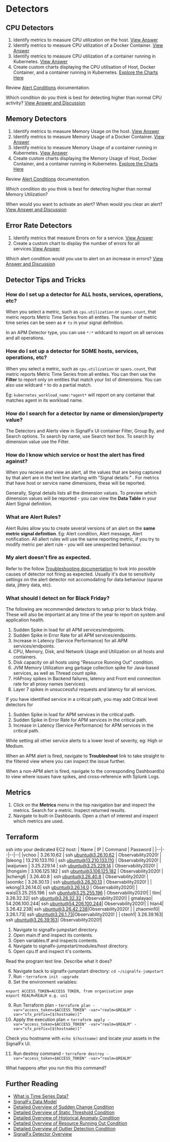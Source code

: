 # Detectors

## CPU Detectors

1) Identify metrics to measure CPU utilization on the host. [View Answer](https://github.com/kdroukman/ps_support/blob/master/lenovo/workshop/answers/ContCPUMetric.md)
2) Identify metrics to measure CPU utilization of a Docker Container. [View Answer](https://github.com/kdroukman/ps_support/blob/master/lenovo/workshop/answers/DockerCPUMetric.md)
3) Identify metrics to measure CPU utilization of a container running in Kubernetes. [View Answer](https://github.com/kdroukman/ps_support/blob/master/lenovo/workshop/answers/k8sCPUMetric.md)
4) Create custom charts displaying the CPU utilisation of Host, Docker Container, and a container running in Kubernetes. [Explore the Charts Here](https://app.us1.signalfx.com/#/dashboard/Ef5FEgsA0cw?groupId=Ef5FEgsA0cs&configId=Ef5FEgsA0c0)

Review [Alert Conditions](https://docs.signalfx.com/en/latest/detect-alert/set-up-detectors.html#alert-condition) documentation.

Which condition do you think is best for detecting higher than normal CPU activity? [View Answer and Discussion](https://github.com/kdroukman/ps_support/blob/master/lenovo/workshop/answers/CPUDetector.md)


## Memory Detectors

1) Identify metrics to measure Memory Usage on the host. [View Answer](https://github.com/kdroukman/ps_support/blob/master/lenovo/workshop/answers/MemCPUMetric.md)
2) Identify metrics to measure Memory Usage of a Docker Container. [View Answer](https://github.com/kdroukman/ps_support/blob/master/lenovo/workshop/answers/DockerMemMetric.md)
3) Identify metrics to measure Memory Usage of a container running in Kubernetes. [View Answer](https://github.com/kdroukman/ps_support/blob/master/lenovo/workshop/answers/K8sMemMetric.md)
4) Create custom charts displaying the Memory Usage of Host, Docker Container, and a container running in Kubernetes. [Explore the Charts Here](https://app.us1.signalfx.com/#/dashboard/Ef5FEgsA0cw?groupId=Ef5FEgsA0cs&configId=Ef5FEgsA0c0)

Review [Alert Conditions](https://docs.signalfx.com/en/latest/detect-alert/set-up-detectors.html#alert-condition) documentation.

Which condition do you think is best for detecting higher than normal Memory Utilization?

When would you want to activate an alert?
When would you clear an alert?
[View Answer and Discussion](https://github.com/kdroukman/ps_support/blob/master/lenovo/workshop/answers/MemoryDetector.md)

## Error Rate Detectors

1) Identify metrics that measure Errors on for a service. [View Answer](https://github.com/kdroukman/ps_support/blob/master/lenovo/workshop/answers/APMMetrics.md)
2) Create a custom chart to display the number of errors for all services.[View Answer](https://github.com/kdroukman/ps_support/blob/master/lenovo/workshop/answers/APMDashboard.md)

Which alert condition would you use to alert on an increase in errors?
[View Answer and Discussion](https://github.com/kdroukman/ps_support/blob/master/lenovo/workshop/answers/APMDetector.md)

## Detector Tips and Tricks

### How do I set up a detector for ALL hosts, services, operations, etc?

When you select a metric, such as `cpu.utilization` or `spans.count`, that metric reports Metric Time Series from all entites. The number of metric time series can be seen as `# ts` in your signal definition. 

In an APM Detector type, you can use `*:*` wildcard to report on all services and all operations.

### How do I set up a detector for SOME hosts, services, operations, etc?

When you select a metric, such as `cpu.utilization` or `spans.count`, that metric reports Metric Time Series from all entites. You can then use the **Filter** to report only on entities that match your list of dimensions. You can also use wildcard `*` to do a partial match. 

Eg: `kubernetes_workload_name:*agent*` will report on any container that matches agent in its workload name. 

### How do I search for a detector by name or dimension/property value?

The Detectors and Alerts view in SignalFx UI container Filter, Group By, and Search options. To search by name, use Search text box. To search by dimension value use the Filter.

### How do I know which service or host the alert has fired against?

When you recieve and view an alert, all the values that are being captured by that alert are in the text line starting with "Signal details:" .
For metrics that have host or service name dimensions, these will be reported.

Generally, Signal details lists all the dimension values. To preview which dimension values will be reported - you can view the **Data Table** in your Alert Signal definition. 

### What are Alert Rules?

Alert Rules allow you to create several versions of an alert on the **same metric signal definition**. Eg: Alert condition, Alert message, Alert notification. 
All allert rules will use the same reporting metric, if you try to modify metric per alert rule - you will see unexpected behaviour. 

### My alert doesn't fire as expected.

Refer to the follow [Troubleshooting documentation](https://docs.signalfx.com/en/latest/detect-alert/when-detector-not-triggering.html) to look into possible causes of detector not firing as expected. Usually it's due to sensitivity settings on the alert detector not accomodating for data behaviour (sparse data, jittery data, etc).

### What should I detect on for Black Friday?

The following are recommended detectors to setup prior to black friday. These will also be important at any time of the year to report on system and application health. 

1) Sudden Spike in load for all APM services/endpoints.
2) Sudden Spike in Error Rate for all APM services/endpoints.
3) Increase in Latency (Service Performance) for all APM services/endpoints.
4) CPU, Memory, Disk, and Network Usage and Utilization on all hosts and containers.
5) Disk capacity on all hosts using "Resource Running Out" condition. 
6) JVM Memory Utilization ang garbage collection spike for Java-based services, as well as Thread count spike.
7) HAProxy spikes in Backend failures, latency and Front end connection rate for all proxy names (services)
8) Layer 7 spikes in unsuccessful requests and latency for all services.

If you have identified service in a critical path, you may add Critical level detectors for 
1) Sudden Spike in load for APM services in the critical path.
2) Sudden Spike in Error Rate for APM services in the critical path.
3) Increase in Latency (Service Performance) for APM services in the critical path.

While setting all other service alerts to a lower level of severity, eg: High or Medium.

When an APM alert is fired, navigate to **Troubleshoot** link to take straight to the filtered view where you can inspect the issue further.

When a non-APM alert is fired, navigate to the corresponding Dashboard(s) to view where issues have spikes, and cross-reference with Splunk Logs. 

## Metrics
1) Click on the **Metrics** menu in the top navigation bar and inspect the metrics. Search for a metric. Inspect returned results.
2) Navigate to built-in Dashboards. Open a chart of interest and inspect which metrics are used.

## Terraform

ssh into your dedicated EC2 host:
| Name | IP | Command | Password | 
|--|--|--|--|
|vchoo | 3.26.10.62 | ssh ubuntu@3.26.10.62 | Observability2020! |
|bleong | 13.210.133.110 | ssh ubuntu@13.210.133.110 | Observability2020! |
|waijunwo | 3.25.229.14 | ssh ubuntu@3.25.229.14 | Observability2020! |
|thongsim | 3.106.125.182 | ssh ubuntu@3.106.125.182 | Observability2020! |
|kcheng6 | 3.26.40.8 | ssh ubuntu@3.26.40.8 | Observability2020! |
|soomkc | 3.26.30.13 | ssh ubuntu@3.26.30.13 | Observability2020! |
| wkong|3.26.14.0| ssh ubuntu@3.26.14.0 | Observability2020!|
| waisl|3.25.255.196 | ssh ubuntu@3.25.255.196 | Observability2020!| 
| tlim| 3.26.32.32| ssh ubuntu@3.26.32.32 | Observability2020!| 
| gmalayao| 54.206.100.244| ssh ubuntu@54.206.100.244| Observability2020!| 
| htan4| 3.26.42.238| ssh ubuntu@3.26.42.238|Observability2020! | 
| zhaomin10| 3.26.1.73| ssh ubuntu@3.26.1.73|Observability2020! | 
| cteoh1| 3.26.39.163| ssh ubuntu@3.26.39.163| Observability2020!|

1) Navigate to signalfx-jumpstart directory. 
2) Open main.tf and inspect its contents.
3) Open variables.tf and inspects contents.
4) Navigate to signalfx-jumpstart/modules/host directory.
5) Open cpu.tf and inspect it's contents.

Read the program text line. Describe what it does?

6) Navigate back to signalfx-jumpstart directory: `cd ~/signalfx-jumpstart`
7) Run - `terraform init -upgrade` 
8) Set the environment variables:
```
export ACCESS_TOKEN=ACCESS TOKEN, from organisation page
export REALM=REALM e.g. us1
```
9) Run Terraform plan - `terraform plan -var="access_token=$ACCESS_TOKEN" -var="realm=$REALM" -var="sfx_prefix=[$(hostname)]"`
10) Apply the execution plan = `terraform apply -var="access_token=$ACCESS_TOKEN" -var="realm=$REALM" -var="sfx_prefix=[$(hostname)]"`

Check you hostname with `echo $(hostname)` and locate your assets in the SignalFx UI.

11) Run destroy command - `terraform destroy -var="access_token=$ACCESS_TOKEN" -var="realm=$REALM"`

What happens after you run this this command?


## Further Reading

- [What is Time Series Data?](https://blog.timescale.com/blog/what-the-heck-is-time-series-data-and-why-do-i-need-a-time-series-database-dcf3b1b18563/)
- [SignalFx Data Model](https://docs.signalfx.com/en/latest/getting-started/concepts/data-model.html)
- [Detailed Overview of Sudden Change Condition](https://docs.signalfx.com/en/latest/detect-alert/alert-condition-reference/sudden-change.html)
- [Detailed Overview of Static Threshold Condition](https://docs.signalfx.com/en/latest/detect-alert/alert-condition-reference/static-threshold.html)
- [Detailed Overview of Historical Anomaly Condition](https://docs.signalfx.com/en/latest/detect-alert/alert-condition-reference/hist-anomaly.html)
- [Detailed Overview of Resource Running Out Condition](https://docs.signalfx.com/en/latest/detect-alert/alert-condition-reference/resource-running-out.html)
- [Detailed Overview of Outlier Detection Condition](https://docs.signalfx.com/en/latest/detect-alert/alert-condition-reference/outlier-detection.html)
- [SignalFx Detector Overview](https://docs.signalfx.com/en/latest/detect-alert/index.html#detect-alert)
